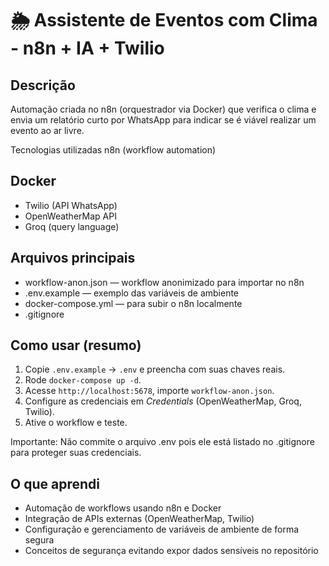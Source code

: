 # 🌦 Assistente de Eventos com Clima - n8n + IA + Twilio

## Descrição
Automação criada no n8n (orquestrador via Docker) que verifica o clima e envia um relatório curto por WhatsApp para indicar se é viável realizar um evento ao ar livre.

Tecnologias utilizadas
n8n (workflow automation)

## Docker
- Twilio (API WhatsApp)
- OpenWeatherMap API
- Groq (query language)

## Arquivos principais
- workflow-anon.json  — workflow anonimizado para importar no n8n
- .env.example        — exemplo das variáveis de ambiente
- docker-compose.yml  — para subir o n8n localmente
- .gitignore

## Como usar (resumo)
1. Copie `.env.example` → `.env` e preencha com suas chaves reais.
2. Rode `docker-compose up -d`.
3. Acesse `http://localhost:5678`, importe `workflow-anon.json`.
4. Configure as credenciais em *Credentials* (OpenWeatherMap, Groq, Twilio).
5. Ative o workflow e teste.

Importante: Não commite o arquivo .env pois ele está listado no .gitignore para proteger suas credenciais.

## O que aprendi
- Automação de workflows usando n8n e Docker
- Integração de APIs externas (OpenWeatherMap, Twilio)
- Configuração e gerenciamento de variáveis de ambiente de forma segura
- Conceitos de segurança evitando expor dados sensíveis no repositório
